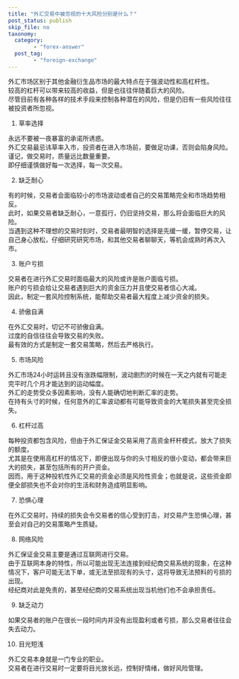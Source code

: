 ```yaml
---
title: "外汇交易中被忽视的十大风险分别是什么？"
post_status: publish
skip_file: no
taxonomy:
  category:
        - "forex-answer"
  post_tag:
        - "foreign-exchange"
---
```


外汇市场区别于其他金融衍生品市场的最大特点在于强波动性和高杠杆性。  
较高的杠杆可以带来较高的收益，但是也往往伴随着巨大的风险。  
尽管目前有各种各样的技术手段来控制各种潜在的风险，但是仍旧有一些风险往往被投资者所忽视。

1. 草率选择

永远不要被一夜暴富的承诺所诱惑。  
外汇交易最忌讳草率入市，投资者在进入市场前，要做足功课，否则会陷身风险。  
谨记，做交易时，质量远比数量重要。  
即仔细谨慎做好每一次选择，每一次交易。

2. 缺乏耐心

有的时候，交易者会面临较小的市场波动或者自己的交易策略完全和市场趋势相反。  
此时，如果交易者缺乏耐心，一意孤行，仍旧坚持交易，那么将会面临巨大的风险。  
当遇到这种不理想的交易时刻时，交易者最明智的选择是先缓一缓，暂停交易，让自己身心放松，仔细研究研究市场，和其他交易者聊聊天，等机会成熟时再次入市。

3. 账户亏损

交易者在进行外汇交易时面临最大的风险或许是账户面临亏损。  
账户的亏损会给让交易者遇到巨大的资金压力并且使交易者信心大减。  
因此，制定一套风险控制系统，能帮助交易者最大程度上减少资金的损失。

4. 骄傲自满

在外汇交易时，切记不可骄傲自满。  
过度的自信往往会导致交易的失败。  
最有效的方式是制定一套交易策略，然后去严格执行。

5. 市场风险

外汇市场24小时运转且没有涨跌幅限制，波动剧烈的时候在一天之内就有可能走完平时几个月才能达到的运动幅度。  
外汇的走势受众多因素影响，没有人能确切地判断汇率的走势。  
在持有头寸的时候，任何意外的汇率波动都有可能导致资金的大笔损失甚至完全损失。

6. 杠杆过高

每种投资都包含风险，但由于外汇保证金交易采用了高资金杆杆模式，放大了损失的额度。  
尤其是在使用高杠杆的情况下，即便出现与你的头寸相反的很小变动，都会带来巨大的损失，甚至包括所有的开户资金。  
因而，用于这种投机性外汇交易的资金必须是风险性资金；也就是说，这些资金即便全部损失也不会对你的生活和财务造成明显影响。

7. 恐惧心理

在外汇交易时，持续的损失会令交易者的信心受到打击，对交易产生恐惧心理，甚至会对自己的交易策略产生质疑。

8. 网络风险

外汇保证金交易主要是通过互联网进行交易。  
由于互联网本身的特性，所以可能出现无法连接到经纪商交易系统的现象，在这种情况下，客户可能无法下单，或无法至损现有的头寸，这将导致无法预料的亏损的出现。  
经纪商对此是免责的，甚至经纪商的交易系统出现当机他们也不会承担责任。

9. 缺乏动力

如果交易者的账户在很长一段时间内并没有出现盈利或者亏损，那么交易者往往会失去动力。

10. 目光短浅

外汇交易本身就是一门专业的职业。  
交易者在进行交易时一定要将目光放长远，控制好情绪，做好风险管理。
